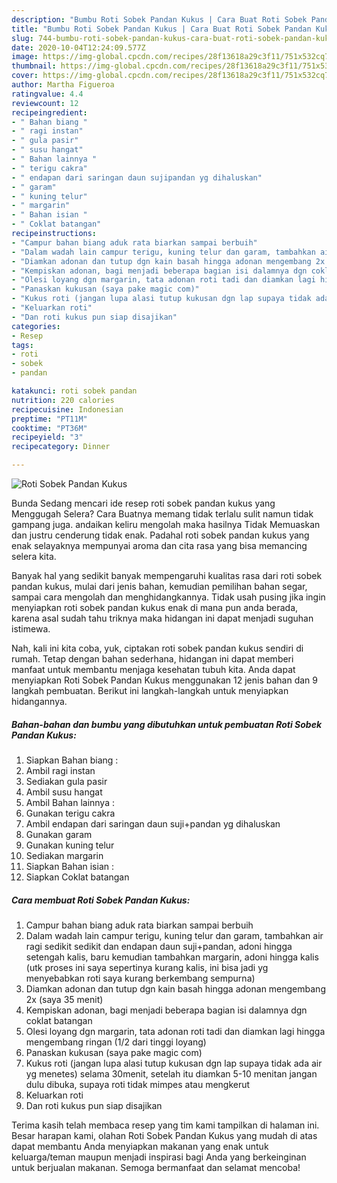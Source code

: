 ```yaml
---
description: "Bumbu Roti Sobek Pandan Kukus | Cara Buat Roti Sobek Pandan Kukus Yang Enak Dan Lezat"
title: "Bumbu Roti Sobek Pandan Kukus | Cara Buat Roti Sobek Pandan Kukus Yang Enak Dan Lezat"
slug: 744-bumbu-roti-sobek-pandan-kukus-cara-buat-roti-sobek-pandan-kukus-yang-enak-dan-lezat
date: 2020-10-04T12:24:09.577Z
image: https://img-global.cpcdn.com/recipes/28f13618a29c3f11/751x532cq70/roti-sobek-pandan-kukus-foto-resep-utama.jpg
thumbnail: https://img-global.cpcdn.com/recipes/28f13618a29c3f11/751x532cq70/roti-sobek-pandan-kukus-foto-resep-utama.jpg
cover: https://img-global.cpcdn.com/recipes/28f13618a29c3f11/751x532cq70/roti-sobek-pandan-kukus-foto-resep-utama.jpg
author: Martha Figueroa
ratingvalue: 4.4
reviewcount: 12
recipeingredient:
- " Bahan biang "
- " ragi instan"
- " gula pasir"
- " susu hangat"
- " Bahan lainnya "
- " terigu cakra"
- " endapan dari saringan daun sujipandan yg dihaluskan"
- " garam"
- " kuning telur"
- " margarin"
- " Bahan isian "
- " Coklat batangan"
recipeinstructions:
- "Campur bahan biang aduk rata biarkan sampai berbuih"
- "Dalam wadah lain campur terigu, kuning telur dan garam, tambahkan air ragi sedikit sedikit dan endapan daun suji+pandan, adoni hingga setengah kalis, baru kemudian tambahkan margarin, adoni hingga kalis (utk proses ini saya sepertinya kurang kalis, ini bisa jadi yg menyebabkan roti saya kurang berkembang sempurna)"
- "Diamkan adonan dan tutup dgn kain basah hingga adonan mengembang 2x (saya 35 menit)"
- "Kempiskan adonan, bagi menjadi beberapa bagian isi dalamnya dgn coklat batangan"
- "Olesi loyang dgn margarin, tata adonan roti tadi dan diamkan lagi hingga mengembang ringan (1/2 dari tinggi loyang)"
- "Panaskan kukusan (saya pake magic com)"
- "Kukus roti (jangan lupa alasi tutup kukusan dgn lap supaya tidak ada air yg menetes) selama 30menit, setelah itu diamkan 5-10 menitan jangan dulu dibuka, supaya roti tidak mimpes atau mengkerut"
- "Keluarkan roti"
- "Dan roti kukus pun siap disajikan"
categories:
- Resep
tags:
- roti
- sobek
- pandan

katakunci: roti sobek pandan 
nutrition: 220 calories
recipecuisine: Indonesian
preptime: "PT11M"
cooktime: "PT36M"
recipeyield: "3"
recipecategory: Dinner

---
```



![Roti Sobek Pandan Kukus](https://img-global.cpcdn.com/recipes/28f13618a29c3f11/751x532cq70/roti-sobek-pandan-kukus-foto-resep-utama.jpg)

Bunda Sedang mencari ide resep roti sobek pandan kukus yang Menggugah Selera? Cara Buatnya memang tidak terlalu sulit namun tidak gampang juga. andaikan keliru mengolah maka hasilnya Tidak Memuaskan dan justru cenderung tidak enak. Padahal roti sobek pandan kukus yang enak selayaknya mempunyai aroma dan cita rasa yang bisa memancing selera kita.

Banyak hal yang sedikit banyak mempengaruhi kualitas rasa dari roti sobek pandan kukus, mulai dari jenis bahan, kemudian pemilihan bahan segar, sampai cara mengolah dan menghidangkannya. Tidak usah pusing jika ingin menyiapkan roti sobek pandan kukus enak di mana pun anda berada, karena asal sudah tahu triknya maka hidangan ini dapat menjadi suguhan istimewa.




Nah, kali ini kita coba, yuk, ciptakan roti sobek pandan kukus sendiri di rumah. Tetap dengan bahan sederhana, hidangan ini dapat memberi manfaat untuk membantu menjaga kesehatan tubuh kita. Anda dapat menyiapkan Roti Sobek Pandan Kukus menggunakan 12 jenis bahan dan 9 langkah pembuatan. Berikut ini langkah-langkah untuk menyiapkan hidangannya.

<!--inarticleads1-->

##### Bahan-bahan dan bumbu yang dibutuhkan untuk pembuatan Roti Sobek Pandan Kukus:

1. Siapkan  Bahan biang :
1. Ambil  ragi instan
1. Sediakan  gula pasir
1. Ambil  susu hangat
1. Ambil  Bahan lainnya :
1. Gunakan  terigu cakra
1. Ambil  endapan dari saringan daun suji+pandan yg dihaluskan
1. Gunakan  garam
1. Gunakan  kuning telur
1. Sediakan  margarin
1. Siapkan  Bahan isian :
1. Siapkan  Coklat batangan




<!--inarticleads2-->

##### Cara membuat Roti Sobek Pandan Kukus:

1. Campur bahan biang aduk rata biarkan sampai berbuih
1. Dalam wadah lain campur terigu, kuning telur dan garam, tambahkan air ragi sedikit sedikit dan endapan daun suji+pandan, adoni hingga setengah kalis, baru kemudian tambahkan margarin, adoni hingga kalis (utk proses ini saya sepertinya kurang kalis, ini bisa jadi yg menyebabkan roti saya kurang berkembang sempurna)
1. Diamkan adonan dan tutup dgn kain basah hingga adonan mengembang 2x (saya 35 menit)
1. Kempiskan adonan, bagi menjadi beberapa bagian isi dalamnya dgn coklat batangan
1. Olesi loyang dgn margarin, tata adonan roti tadi dan diamkan lagi hingga mengembang ringan (1/2 dari tinggi loyang)
1. Panaskan kukusan (saya pake magic com)
1. Kukus roti (jangan lupa alasi tutup kukusan dgn lap supaya tidak ada air yg menetes) selama 30menit, setelah itu diamkan 5-10 menitan jangan dulu dibuka, supaya roti tidak mimpes atau mengkerut
1. Keluarkan roti
1. Dan roti kukus pun siap disajikan




Terima kasih telah membaca resep yang tim kami tampilkan di halaman ini. Besar harapan kami, olahan Roti Sobek Pandan Kukus yang mudah di atas dapat membantu Anda menyiapkan makanan yang enak untuk keluarga/teman maupun menjadi inspirasi bagi Anda yang berkeinginan untuk berjualan makanan. Semoga bermanfaat dan selamat mencoba!

